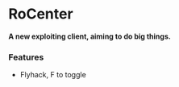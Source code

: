 # RoCenter
**A new exploiting client, aiming to do big things.**<br>
### Features
- Flyhack, F to toggle
